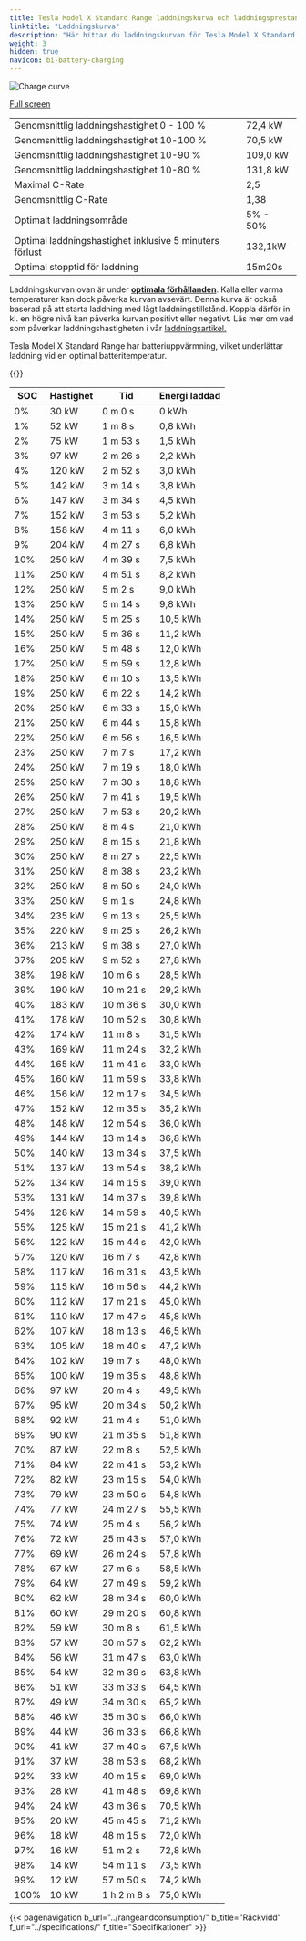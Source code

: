 ```yaml
---
title: Tesla Model X Standard Range laddningskurva och laddningsprestanda
linktitle: "Laddningskurva"
description: "Här hittar du laddningskurvan för Tesla Model X Standard Range."
weight: 3
hidden: true
navicon: bi-battery-charging
---
```

<!-- markdownlint-disable MD033 -->
<img src="/images/models/tesla/model_x/model_x_standard_range/chargingcurve.svg" alt="Charge curve" class="img-fluid">

[Full screen](/images/models/tesla/model_x/model_x_standard_range/chargingcurve.svg)


<table class="table table-striped border">
<tbody>
<tr>
<td>Genomsnittlig laddningshastighet 0 - 100 %</td><td>72,4 kW</td>
</tr>
<tr>
<td>Genomsnittlig laddningshastighet 10-100 %</td><td>70,5 kW</td>
</tr>
<tr>
<td>Genomsnittlig laddningshastighet 10-90 %</td><td>109,0 kW</td>
</tr>
<tr>
<td>Genomsnittlig laddningshastighet 10-80 %</td><td>131,8 kW</td>
</tr>
<tr>
<td>Maximal C-Rate</td><td>2,5</td>
</tr>
<tr>
<td>Genomsnittlig C-Rate</td><td>1,38</td>
</tr>
<tr>
<td>Optimalt laddningsområde</td><td>5% - 50%</td>
</tr>
<tr>
<td>Optimal laddningshastighet inklusive 5 minuters förlust</td><td>132,1kW</td>
</tr>
<tr>
<td>Optimal stopptid för laddning</td><td>15m20s</td>
</tr>
</tbody>
</table>


Laddningskurvan ovan är under **[optimala förhållanden](../../../../../technology/battery/charging/#temperatur)**. Kalla eller varma temperaturer kan dock påverka kurvan avsevärt. Denna kurva är också baserad på att starta laddning med lågt laddningstillstånd. Koppla därför in kl. en högre nivå kan påverka kurvan positivt eller negativt. Läs mer om vad som påverkar laddningshastigheten i vår [laddningsartikel.](../../../../../technology/battery/charging/)


Tesla Model X Standard Range har batteriuppvärmning, vilket underlättar laddning vid en optimal batteritemperatur.


{{<evkxdisplayaddarticle />}}
<table class="table table-striped border">
<thead>
<tr><th>SOC</th><th>Hastighet</th><th>Tid</th><th>Energi laddad</th></tr>
</thead>
<tbody>
<tr>
<td>0%</td><td>30 kW</td><td> 0 m 0 s </td><td>0 kWh </td>
</tr>
<tr>
<td>1%</td><td>52 kW</td><td> 1 m 8 s </td><td>0,8 kWh </td>
</tr>
<tr>
<td>2%</td><td>75 kW</td><td> 1 m 53 s </td><td>1,5 kWh </td>
</tr>
<tr>
<td>3%</td><td>97 kW</td><td> 2 m 26 s </td><td>2,2 kWh </td>
</tr>
<tr>
<td>4%</td><td>120 kW</td><td> 2 m 52 s </td><td>3,0 kWh </td>
</tr>
<tr>
<td>5%</td><td>142 kW</td><td> 3 m 14 s </td><td>3,8 kWh </td>
</tr>
<tr>
<td>6%</td><td>147 kW</td><td> 3 m 34 s </td><td>4,5 kWh </td>
</tr>
<tr>
<td>7%</td><td>152 kW</td><td> 3 m 53 s </td><td>5,2 kWh </td>
</tr>
<tr>
<td>8%</td><td>158 kW</td><td> 4 m 11 s </td><td>6,0 kWh </td>
</tr>
<tr>
<td>9%</td><td>204 kW</td><td> 4 m 27 s </td><td>6,8 kWh </td>
</tr>
<tr>
<td>10%</td><td>250 kW</td><td> 4 m 39 s </td><td>7,5 kWh </td>
</tr>
<tr>
<td>11%</td><td>250 kW</td><td> 4 m 51 s </td><td>8,2 kWh </td>
</tr>
<tr>
<td>12%</td><td>250 kW</td><td> 5 m 2 s </td><td>9,0 kWh </td>
</tr>
<tr>
<td>13%</td><td>250 kW</td><td> 5 m 14 s </td><td>9,8 kWh </td>
</tr>
<tr>
<td>14%</td><td>250 kW</td><td> 5 m 25 s </td><td>10,5 kWh </td>
</tr>
<tr>
<td>15%</td><td>250 kW</td><td> 5 m 36 s </td><td>11,2 kWh </td>
</tr>
<tr>
<td>16%</td><td>250 kW</td><td> 5 m 48 s </td><td>12,0 kWh </td>
</tr>
<tr>
<td>17%</td><td>250 kW</td><td> 5 m 59 s </td><td>12,8 kWh </td>
</tr>
<tr>
<td>18%</td><td>250 kW</td><td> 6 m 10 s </td><td>13,5 kWh </td>
</tr>
<tr>
<td>19%</td><td>250 kW</td><td> 6 m 22 s </td><td>14,2 kWh </td>
</tr>
<tr>
<td>20%</td><td>250 kW</td><td> 6 m 33 s </td><td>15,0 kWh </td>
</tr>
<tr>
<td>21%</td><td>250 kW</td><td> 6 m 44 s </td><td>15,8 kWh </td>
</tr>
<tr>
<td>22%</td><td>250 kW</td><td> 6 m 56 s </td><td>16,5 kWh </td>
</tr>
<tr>
<td>23%</td><td>250 kW</td><td> 7 m 7 s </td><td>17,2 kWh </td>
</tr>
<tr>
<td>24%</td><td>250 kW</td><td> 7 m 19 s </td><td>18,0 kWh </td>
</tr>
<tr>
<td>25%</td><td>250 kW</td><td> 7 m 30 s </td><td>18,8 kWh </td>
</tr>
<tr>
<td>26%</td><td>250 kW</td><td> 7 m 41 s </td><td>19,5 kWh </td>
</tr>
<tr>
<td>27%</td><td>250 kW</td><td> 7 m 53 s </td><td>20,2 kWh </td>
</tr>
<tr>
<td>28%</td><td>250 kW</td><td> 8 m 4 s </td><td>21,0 kWh </td>
</tr>
<tr>
<td>29%</td><td>250 kW</td><td> 8 m 15 s </td><td>21,8 kWh </td>
</tr>
<tr>
<td>30%</td><td>250 kW</td><td> 8 m 27 s </td><td>22,5 kWh </td>
</tr>
<tr>
<td>31%</td><td>250 kW</td><td> 8 m 38 s </td><td>23,2 kWh </td>
</tr>
<tr>
<td>32%</td><td>250 kW</td><td> 8 m 50 s </td><td>24,0 kWh </td>
</tr>
<tr>
<td>33%</td><td>250 kW</td><td> 9 m 1 s </td><td>24,8 kWh </td>
</tr>
<tr>
<td>34%</td><td>235 kW</td><td> 9 m 13 s </td><td>25,5 kWh </td>
</tr>
<tr>
<td>35%</td><td>220 kW</td><td> 9 m 25 s </td><td>26,2 kWh </td>
</tr>
<tr>
<td>36%</td><td>213 kW</td><td> 9 m 38 s </td><td>27,0 kWh </td>
</tr>
<tr>
<td>37%</td><td>205 kW</td><td> 9 m 52 s </td><td>27,8 kWh </td>
</tr>
<tr>
<td>38%</td><td>198 kW</td><td> 10 m 6 s </td><td>28,5 kWh </td>
</tr>
<tr>
<td>39%</td><td>190 kW</td><td> 10 m 21 s </td><td>29,2 kWh </td>
</tr>
<tr>
<td>40%</td><td>183 kW</td><td> 10 m 36 s </td><td>30,0 kWh </td>
</tr>
<tr>
<td>41%</td><td>178 kW</td><td> 10 m 52 s </td><td>30,8 kWh </td>
</tr>
<tr>
<td>42%</td><td>174 kW</td><td> 11 m 8 s </td><td>31,5 kWh </td>
</tr>
<tr>
<td>43%</td><td>169 kW</td><td> 11 m 24 s </td><td>32,2 kWh </td>
</tr>
<tr>
<td>44%</td><td>165 kW</td><td> 11 m 41 s </td><td>33,0 kWh </td>
</tr>
<tr>
<td>45%</td><td>160 kW</td><td> 11 m 59 s </td><td>33,8 kWh </td>
</tr>
<tr>
<td>46%</td><td>156 kW</td><td> 12 m 17 s </td><td>34,5 kWh </td>
</tr>
<tr>
<td>47%</td><td>152 kW</td><td> 12 m 35 s </td><td>35,2 kWh </td>
</tr>
<tr>
<td>48%</td><td>148 kW</td><td> 12 m 54 s </td><td>36,0 kWh </td>
</tr>
<tr>
<td>49%</td><td>144 kW</td><td> 13 m 14 s </td><td>36,8 kWh </td>
</tr>
<tr>
<td>50%</td><td>140 kW</td><td> 13 m 34 s </td><td>37,5 kWh </td>
</tr>
<tr>
<td>51%</td><td>137 kW</td><td> 13 m 54 s </td><td>38,2 kWh </td>
</tr>
<tr>
<td>52%</td><td>134 kW</td><td> 14 m 15 s </td><td>39,0 kWh </td>
</tr>
<tr>
<td>53%</td><td>131 kW</td><td> 14 m 37 s </td><td>39,8 kWh </td>
</tr>
<tr>
<td>54%</td><td>128 kW</td><td> 14 m 59 s </td><td>40,5 kWh </td>
</tr>
<tr>
<td>55%</td><td>125 kW</td><td> 15 m 21 s </td><td>41,2 kWh </td>
</tr>
<tr>
<td>56%</td><td>122 kW</td><td> 15 m 44 s </td><td>42,0 kWh </td>
</tr>
<tr>
<td>57%</td><td>120 kW</td><td> 16 m 7 s </td><td>42,8 kWh </td>
</tr>
<tr>
<td>58%</td><td>117 kW</td><td> 16 m 31 s </td><td>43,5 kWh </td>
</tr>
<tr>
<td>59%</td><td>115 kW</td><td> 16 m 56 s </td><td>44,2 kWh </td>
</tr>
<tr>
<td>60%</td><td>112 kW</td><td> 17 m 21 s </td><td>45,0 kWh </td>
</tr>
<tr>
<td>61%</td><td>110 kW</td><td> 17 m 47 s </td><td>45,8 kWh </td>
</tr>
<tr>
<td>62%</td><td>107 kW</td><td> 18 m 13 s </td><td>46,5 kWh </td>
</tr>
<tr>
<td>63%</td><td>105 kW</td><td> 18 m 40 s </td><td>47,2 kWh </td>
</tr>
<tr>
<td>64%</td><td>102 kW</td><td> 19 m 7 s </td><td>48,0 kWh </td>
</tr>
<tr>
<td>65%</td><td>100 kW</td><td> 19 m 35 s </td><td>48,8 kWh </td>
</tr>
<tr>
<td>66%</td><td>97 kW</td><td> 20 m 4 s </td><td>49,5 kWh </td>
</tr>
<tr>
<td>67%</td><td>95 kW</td><td> 20 m 34 s </td><td>50,2 kWh </td>
</tr>
<tr>
<td>68%</td><td>92 kW</td><td> 21 m 4 s </td><td>51,0 kWh </td>
</tr>
<tr>
<td>69%</td><td>90 kW</td><td> 21 m 35 s </td><td>51,8 kWh </td>
</tr>
<tr>
<td>70%</td><td>87 kW</td><td> 22 m 8 s </td><td>52,5 kWh </td>
</tr>
<tr>
<td>71%</td><td>84 kW</td><td> 22 m 41 s </td><td>53,2 kWh </td>
</tr>
<tr>
<td>72%</td><td>82 kW</td><td> 23 m 15 s </td><td>54,0 kWh </td>
</tr>
<tr>
<td>73%</td><td>79 kW</td><td> 23 m 50 s </td><td>54,8 kWh </td>
</tr>
<tr>
<td>74%</td><td>77 kW</td><td> 24 m 27 s </td><td>55,5 kWh </td>
</tr>
<tr>
<td>75%</td><td>74 kW</td><td> 25 m 4 s </td><td>56,2 kWh </td>
</tr>
<tr>
<td>76%</td><td>72 kW</td><td> 25 m 43 s </td><td>57,0 kWh </td>
</tr>
<tr>
<td>77%</td><td>69 kW</td><td> 26 m 24 s </td><td>57,8 kWh </td>
</tr>
<tr>
<td>78%</td><td>67 kW</td><td> 27 m 6 s </td><td>58,5 kWh </td>
</tr>
<tr>
<td>79%</td><td>64 kW</td><td> 27 m 49 s </td><td>59,2 kWh </td>
</tr>
<tr>
<td>80%</td><td>62 kW</td><td> 28 m 34 s </td><td>60,0 kWh </td>
</tr>
<tr>
<td>81%</td><td>60 kW</td><td> 29 m 20 s </td><td>60,8 kWh </td>
</tr>
<tr>
<td>82%</td><td>59 kW</td><td> 30 m 8 s </td><td>61,5 kWh </td>
</tr>
<tr>
<td>83%</td><td>57 kW</td><td> 30 m 57 s </td><td>62,2 kWh </td>
</tr>
<tr>
<td>84%</td><td>56 kW</td><td> 31 m 47 s </td><td>63,0 kWh </td>
</tr>
<tr>
<td>85%</td><td>54 kW</td><td> 32 m 39 s </td><td>63,8 kWh </td>
</tr>
<tr>
<td>86%</td><td>51 kW</td><td> 33 m 33 s </td><td>64,5 kWh </td>
</tr>
<tr>
<td>87%</td><td>49 kW</td><td> 34 m 30 s </td><td>65,2 kWh </td>
</tr>
<tr>
<td>88%</td><td>46 kW</td><td> 35 m 30 s </td><td>66,0 kWh </td>
</tr>
<tr>
<td>89%</td><td>44 kW</td><td> 36 m 33 s </td><td>66,8 kWh </td>
</tr>
<tr>
<td>90%</td><td>41 kW</td><td> 37 m 40 s </td><td>67,5 kWh </td>
</tr>
<tr>
<td>91%</td><td>37 kW</td><td> 38 m 53 s </td><td>68,2 kWh </td>
</tr>
<tr>
<td>92%</td><td>33 kW</td><td> 40 m 15 s </td><td>69,0 kWh </td>
</tr>
<tr>
<td>93%</td><td>28 kW</td><td> 41 m 48 s </td><td>69,8 kWh </td>
</tr>
<tr>
<td>94%</td><td>24 kW</td><td> 43 m 36 s </td><td>70,5 kWh </td>
</tr>
<tr>
<td>95%</td><td>20 kW</td><td> 45 m 45 s </td><td>71,2 kWh </td>
</tr>
<tr>
<td>96%</td><td>18 kW</td><td> 48 m 15 s </td><td>72,0 kWh </td>
</tr>
<tr>
<td>97%</td><td>16 kW</td><td> 51 m 2 s </td><td>72,8 kWh </td>
</tr>
<tr>
<td>98%</td><td>14 kW</td><td> 54 m 11 s </td><td>73,5 kWh </td>
</tr>
<tr>
<td>99%</td><td>12 kW</td><td> 57 m 50 s </td><td>74,2 kWh </td>
</tr>
<tr>
<td>100%</td><td>10 kW</td><td>1 h 2 m 8 s </td><td>75,0 kWh </td>
</tr>
</tbody>
</table>


{{< pagenavigation b_url="../rangeandconsumption/" b_title="Räckvidd" f_url="../specifications/" f_title="Specifikationer" >}}
